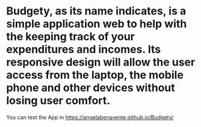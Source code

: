 # Budgety, as its name indicates, is a simple application web to help with the keeping track of your expenditures and incomes. Its responsive design will allow the user access from the laptop, the mobile phone and other devices without losing user comfort.
You can test the App in https://angelabenavente.github.io/Budgety/
